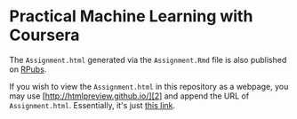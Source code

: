 # Practical Machine Learning with Coursera

The `Assignment.html` generated via the `Assignment.Rmd` file is also published on [RPubs][1].

[1]: http://rpubs.com/PilotGtec22/55512 "RPubs"

If you wish to view the `Assignment.html` in this repository as a webpage, you may use [http://htmlpreview.github.io/][2] and append the URL of `Assignment.html`. Essentially, it's just [this link][3].

[2]: http://htmlpreview.github.io/ "http://htmlpreview.github.io/"

[3]: http://htmlpreview.github.io/?https://github.com/PilotGtec/Practical-ML-Coursera/blob/master/Assignment.html "this link"
